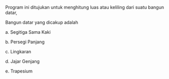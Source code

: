 Program ini ditujukan untuk menghitung luas atau keliling dari suatu bangun datar,

Bangun datar yang dicakup adalah

a.	Segitiga Sama Kaki

b.	Persegi Panjang

c.	Lingkaran

d.	Jajar Genjang

e.	Trapesium
